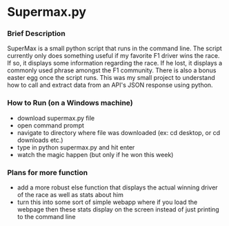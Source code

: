 # Supermax.py


### Brief Description
SuperMax is a small python script that runs in the command line. The script currently only does something useful if my favorite F1 driver wins the race. If so, it displays some information regarding the race. If he lost,
it displays a commonly used phrase amongst the F1 community. There is also a bonus easter egg once the script runs. This was my small project to understand how to call and extract data from an API's JSON response using python.


### How to Run (on a Windows machine)
- download supermax.py file
- open command prompt
- navigate to directory where file was downloaded (ex: cd desktop, or cd downloads etc.)
- type in python supermax.py and hit enter
- watch the magic happen (but only if he won this week)

### Plans for more function
- add a more robust else function that displays the actual winning driver of the race as well as stats about him
- turn this into some sort of simple webapp where if you load the webpage then these stats display on the screen instead of just printing to the command line
